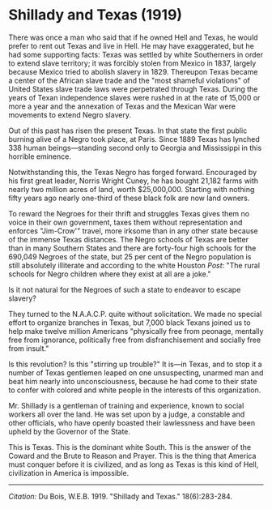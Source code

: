 <!--
title:   Shillady and Texas
author:  Du Bois, W.E.B.
journal: The Crisis
year:    1919
volume:  18
issue:   6
pages:   283-284
-->
# Shillady and Texas (1919)

There was once a man who said that if he owned Hell and Texas, he would prefer to rent out Texas and live in Hell. He may have exaggerated, but he had some supporting facts: Texas was settled by white Southerners in order to extend slave territory; it was forcibly stolen from Mexico in 1837, largely because Mexico tried to abolish slavery in 1829. Thereupon Texas became a center of the African slave trade and the "most shameful violations" of United States slave trade laws were perpetrated through Texas. During the years of Texan independence slaves were rushed in at the rate of 15,000 or more a year and the annexation of Texas and the Mexican War were movements to extend Negro slavery.

Out of this past has risen the present Texas. In that state the first public burning alive of a Negro took place, at Paris. Since 1889 Texas has lynched 338 human beings—standing second only to Georgia and Mississippi in this horrible eminence.

Notwithstanding this, the Texas Negro has forged forward. Encouraged by his first great leader, Norris Wright Cuney, he has bought 21,182 farms with nearly two million acres of land, worth $25,000,000. Starting with nothing fifty years ago nearly one-third of these black folk are now land owners.

To reward the Negroes for their thrift and struggles Texas gives them no voice in their own government, taxes them without representation and enforces "Jim-Crow'" travel, more irksome than in any other state because of the immense Texas distances. The Negro schools of Texas are better than in many Southern States and there are forty-four high schools for the 690,049 Negroes of the state, but 25 per cent of the Negro population is still absolutely illiterate and according to the white Houston *Post*: "The rural schools for Negro children where they exist at all are a joke."

Is it not natural for the Negroes of such a state to endeavor to escape slavery?

 They turned to the N.A.A.C.P. quite without solicitation. We made no special effort to organize branches in Texas, but 7,000 black Texans joined us to help make twelve million Americans "physically free from peonage, mentally free from ignorance, politically free from disfranchisement and socially free from insult."

Is this revolution? Is this "stirring up trouble?" It is—in Texas, and to stop it a number of Texas gentlemen leaped on one unsuspecting, unarmed man and beat him nearly into unconsciousness, because he had come to their state to confer with colored and white people in the interests of this organization.

Mr. Shillady is a gentleman of training and experience, known to social workers all over the land. He was set upon by a judge, a constable and other officials, who have openly boasted their lawlessness and have been upheld by the Governor of the State.

This is Texas. This is the dominant white South. This is the answer of the Coward and the Brute to Reason and Prayer. This is the thing that America must conquer before it is civilized, and as long as Texas is this kind of Hell, civilization in America is impossible.


________________
*Citation:* Du Bois, W.E.B. 1919. "Shillady and Texas."  18(6):283-284.
